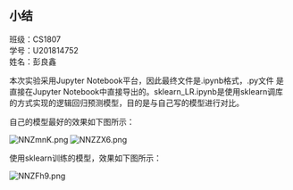 ## 小结
班级：CS1807  
学号：U201814752  
姓名：彭良鑫  

本次实验采用Jupyter Notebook平台，因此最终文件是.ipynb格式，.py文件 是直接在Jupyter Notebook中直接导出的。sklearn_LR.ipynb是使用sklearn调库的方式实现的逻辑回归预测模型，目的是与自己写的模型进行对比。

自己的模型最好的效果如下图所示：

![NNZmnK.png](https://s1.ax1x.com/2020/06/23/NNZmnK.png)
![NNZZX6.png](https://s1.ax1x.com/2020/06/23/NNZZX6.png)



使用sklearn训练的模型，效果如下图所示：

![NNZFh9.png](https://s1.ax1x.com/2020/06/23/NNZFh9.png)

